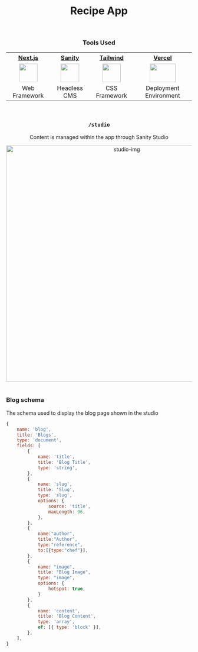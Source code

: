 <div align="center">
    <h1>Recipe App</h1>
    <br>
  <h3>Tools Used</h3>
<table>
  <tr>
    <th><a href="https://nextjs.org/">Next.js</a></th>
    <th><a href="https://www.sanity.io/">Sanity</a></th>
    <th><a href="https://tailwindcss.com/">Tailwind</a></th>
    <th><a href="https://vercel.com/">Vercel</a></th>
  </tr>
  <tr>
    <td align="center"><a href="https://nextjs.org/"><img src="https://github.com/yousefelassal/recipe-app/assets/76617202/1dd1f8a5-1510-4669-871d-d6a1319d9bae" width="50px" height="50px"></a></td>
    <td align="center"><a href="https://www.sanity.io/"><img src="https://github.com/yousefelassal/recipe-app/assets/76617202/0b9c8a51-7dde-4695-8f80-42811d2442a3" width="50px" height="50px"></a></td>
    <td align="center"><a href="https://tailwindcss.com/"><img src="https://upload.wikimedia.org/wikipedia/commons/thumb/d/d5/Tailwind_CSS_Logo.svg/2048px-Tailwind_CSS_Logo.svg.png" width="50px" height="50px"></a></td>
    <td align="center"><a href="https://vercel.com/"><img src="https://logowik.com/content/uploads/images/vercel1868.jpg" width="70px" height="50px"></a></td>
  </tr>
  <tr>
    <td align="center">Web Framework</td>
    <td align="center">Headless CMS</td>
    <td align="center">CSS Framework</td>
    <td align="center">Deployment Environment</td>
  </tr>
</table>
    <br>

<h3><code>/studio</code></h3>
<p>Content is managed within the app through Sanity Studio</p>
<img width="639" alt="studio-img" src="https://github.com/yousefelassal/recipe-app/assets/76617202/dcf11f90-9712-4203-b9c5-ccedaace590a">
<br>
<div align="left">
<br>

<h3>Blog schema</h3>
<p>The schema used to display the blog page shown in the studio</p>

```js
{
    name: 'blog',
    title: 'Blogs',
    type: 'document',
    fields: [
        {
            name: 'title',
            title: 'Blog Title',
            type: 'string',
        },
        {
            name: 'slug',
            title: 'Slug',
            type: 'slug',
            options: {
                source: 'title',
                maxLength: 96,
            },
        },
        {
            name:"author",
            title:"Author",
            type:"reference",
            to:[{type:"chef"}],
        },
        {
            name: "image",
            title: "Blog Image",
            type: "image",
            options: {
                hotspot: true,
            }
        },
        {
            name: 'content',
            title: 'Blog Content',
            type: 'array',
            of: [{ type: 'block' }],
        },
    ],
}
```

</div
    
</div>

